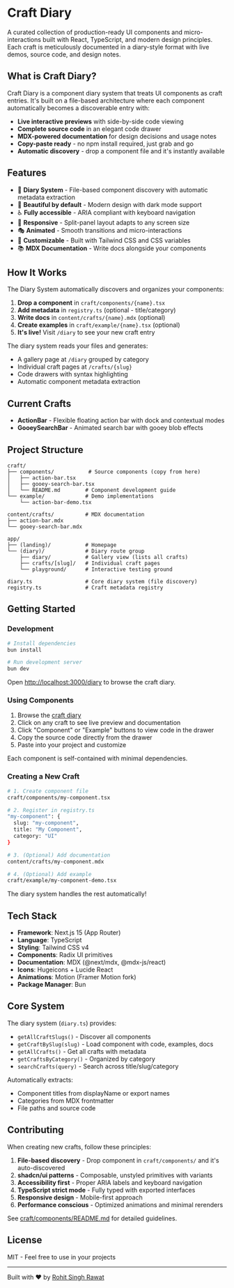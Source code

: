 # Craft Diary

A curated collection of production-ready UI components and micro-interactions built with React, TypeScript, and modern design principles. Each craft is meticulously documented in a diary-style format with live demos, source code, and design notes.

## What is Craft Diary?

Craft Diary is a component diary system that treats UI components as craft entries. It's built on a file-based architecture where each component automatically becomes a discoverable entry with:

- **Live interactive previews** with side-by-side code viewing
- **Complete source code** in an elegant code drawer
- **MDX-powered documentation** for design decisions and usage notes
- **Copy-paste ready** - no npm install required, just grab and go
- **Automatic discovery** - drop a component file and it's instantly available

## Features

- 📖 **Diary System** - File-based component discovery with automatic metadata extraction
- 🎨 **Beautiful by default** - Modern design with dark mode support
- ♿ **Fully accessible** - ARIA compliant with keyboard navigation
- 📱 **Responsive** - Split-panel layout adapts to any screen size
- 🎭 **Animated** - Smooth transitions and micro-interactions
- 🔧 **Customizable** - Built with Tailwind CSS and CSS variables
- 📚 **MDX Documentation** - Write docs alongside your components

## How It Works

The Diary System automatically discovers and organizes your components:

1. **Drop a component** in `craft/components/{name}.tsx`
2. **Add metadata** in `registry.ts` (optional - title/category)
3. **Write docs** in `content/crafts/{name}.mdx` (optional)
4. **Create examples** in `craft/example/{name}.tsx` (optional)
5. **It's live!** Visit `/diary` to see your new craft entry

The diary system reads your files and generates:

- A gallery page at `/diary` grouped by category
- Individual craft pages at `/crafts/{slug}`
- Code drawers with syntax highlighting
- Automatic component metadata extraction

## Current Crafts

- **ActionBar** - Flexible floating action bar with dock and contextual modes
- **GooeySearchBar** - Animated search bar with gooey blob effects

## Project Structure

```
craft/
├── components/           # Source components (copy from here)
│   ├── action-bar.tsx
│   ├── gooey-search-bar.tsx
│   └── README.md        # Component development guide
└── example/             # Demo implementations
    └── action-bar-demo.tsx

content/crafts/          # MDX documentation
├── action-bar.mdx
└── gooey-search-bar.mdx

app/
├── (landing)/           # Homepage
└── (diary)/             # Diary route group
    ├── diary/           # Gallery view (lists all crafts)
    ├── crafts/[slug]/   # Individual craft pages
    └── playground/      # Interactive testing ground

diary.ts                 # Core diary system (file discovery)
registry.ts              # Craft metadata registry
```

## Getting Started

### Development

```bash
# Install dependencies
bun install

# Run development server
bun dev
```

Open [http://localhost:3000/diary](http://localhost:3000/diary) to browse the craft diary.

### Using Components

1. Browse the [craft diary](http://localhost:3000/diary)
2. Click on any craft to see live preview and documentation
3. Click "Component" or "Example" buttons to view code in the drawer
4. Copy the source code directly from the drawer
5. Paste into your project and customize

Each component is self-contained with minimal dependencies.

### Creating a New Craft

```bash
# 1. Create component file
craft/components/my-component.tsx

# 2. Register in registry.ts
"my-component": {
  slug: "my-component",
  title: "My Component",
  category: "UI"
}

# 3. (Optional) Add documentation
content/crafts/my-component.mdx

# 4. (Optional) Add example
craft/example/my-component-demo.tsx
```

The diary system handles the rest automatically!

## Tech Stack

- **Framework**: Next.js 15 (App Router)
- **Language**: TypeScript
- **Styling**: Tailwind CSS v4
- **Components**: Radix UI primitives
- **Documentation**: MDX (@next/mdx, @mdx-js/react)
- **Icons**: Hugeicons + Lucide React
- **Animations**: Motion (Framer Motion fork)
- **Package Manager**: Bun

## Core System

The diary system (`diary.ts`) provides:

- `getAllCraftSlugs()` - Discover all components
- `getCraftBySlug(slug)` - Load component with code, examples, docs
- `getAllCrafts()` - Get all crafts with metadata
- `getCraftsByCategory()` - Organized by category
- `searchCrafts(query)` - Search across title/slug/category

Automatically extracts:

- Component titles from displayName or export names
- Categories from MDX frontmatter
- File paths and source code

## Contributing

When creating new crafts, follow these principles:

1. **File-based discovery** - Drop component in `craft/components/` and it's auto-discovered
2. **shadcn/ui patterns** - Composable, unstyled primitives with variants
3. **Accessibility first** - Proper ARIA labels and keyboard navigation
4. **TypeScript strict mode** - Fully typed with exported interfaces
5. **Responsive design** - Mobile-first approach
6. **Performance conscious** - Optimized animations and minimal rerenders

See [craft/components/README.md](./craft/components/README.md) for detailed guidelines.

## License

MIT - Feel free to use in your projects

---

Built with ❤️ by [Rohit Singh Rawat](https://github.com/rohitsinghrawat)
